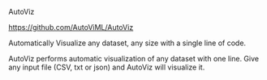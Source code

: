 AutoViz

https://github.com/AutoViML/AutoViz


Automatically Visualize any dataset, any size with a single line of code.

AutoViz performs automatic visualization of any dataset with one line. Give any input file (CSV, txt or json) and AutoViz will visualize it.

